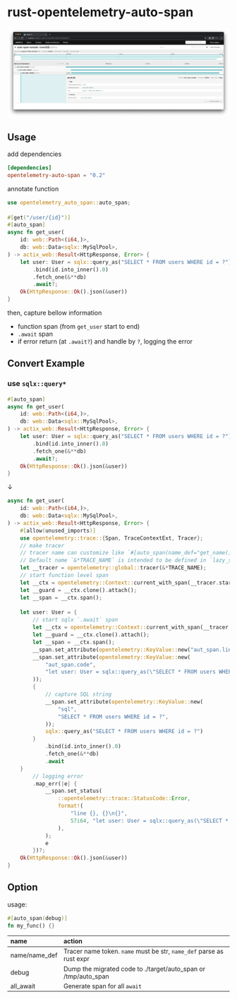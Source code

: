 # rust-opentelemetry-auto-span

![](./image.png)

## Usage

add dependencies

```toml
[dependencies]
opentelemetry-auto-span = "0.2"
```

annotate function

```rust
use opentelemetry_auto_span::auto_span;

#[get("/user/{id}")]
#[auto_span]
async fn get_user(
    id: web::Path<(i64,)>,
    db: web::Data<sqlx::MySqlPool>,
) -> actix_web::Result<HttpResponse, Error> {
    let user: User = sqlx::query_as("SELECT * FROM users WHERE id = ?")
        .bind(id.into_inner().0)
        .fetch_one(&**db)
        .await?;
    Ok(HttpResponse::Ok().json(&user))
}
```

then, capture bellow information

* function span (from `get_user` start to end)
* `.await` span
* if error return (at `.await?`) and handle by `?`, logging the error

## Convert Example

### use `sqlx::query*`

```rust
#[auto_span]
async fn get_user(
    id: web::Path<(i64,)>,
    db: web::Data<sqlx::MySqlPool>,
) -> actix_web::Result<HttpResponse, Error> {
    let user: User = sqlx::query_as("SELECT * FROM users WHERE id = ?")
        .bind(id.into_inner().0)
        .fetch_one(&**db)
        .await?;
    Ok(HttpResponse::Ok().json(&user))
}
```

↓

```rust
async fn get_user(
    id: web::Path<(i64,)>,
    db: web::Data<sqlx::MySqlPool>,
) -> actix_web::Result<HttpResponse, Error> {
    #[allow(unused_imports)]
    use opentelemetry::trace::{Span, TraceContextExt, Tracer};
    // make tracer
    // tracer name can customize like `#[auto_span(name_def="get_name()")]`
    // Default name `&*TRACE_NAME` is intended to be defined in `lazy_static!`
    let __tracer = opentelemetry::global::tracer(&*TRACE_NAME);
    // start function level span
    let __ctx = opentelemetry::Context::current_with_span(__tracer.start("fn:get_user"));
    let __guard = __ctx.clone().attach();
    let __span = __ctx.span();

    let user: User = {
        // start sqlx `.await` span
        let __ctx = opentelemetry::Context::current_with_span(__tracer.start("db"));
        let __guard = __ctx.clone().attach();
        let __span = __ctx.span();
        __span.set_attribute(opentelemetry::KeyValue::new("aut_span.line", 57i64));
        __span.set_attribute(opentelemetry::KeyValue::new(
            "aut_span.code",
            "let user: User = sqlx::query_as(\"SELECT * FROM users WHERE id = ?\")",
        ));
        {
            // capture SQL string
            __span.set_attribute(opentelemetry::KeyValue::new(
                "sql",
                "SELECT * FROM users WHERE id = ?",
            ));
            sqlx::query_as("SELECT * FROM users WHERE id = ?")
        }
            .bind(id.into_inner().0)
            .fetch_one(&**db)
            .await
    }
        // logging error
        .map_err(|e| {
            __span.set_status(
                ::opentelemetry::trace::StatusCode::Error,
                format!(
                    "line {}, {}\n{}",
                    57i64, "let user: User = sqlx::query_as(\"SELECT * FROM users WHERE id = ?\")", e
                ),
            );
            e
        })?;
    Ok(HttpResponse::Ok().json(&user))
}
```

## Option

usage:

```rust
#[auto_span(debug)]
fn my_func() {}
```

| name          | action                                                               |
|:--------------|:---------------------------------------------------------------------|
| name/name_def | Tracer name token. `name` must be str, `name_def` parse as rust expr |
| debug         | Dump the migrated code to ./target/auto_span or /tmp/auto_span       |
| all_await     | Generate span for all `await`                                        |

